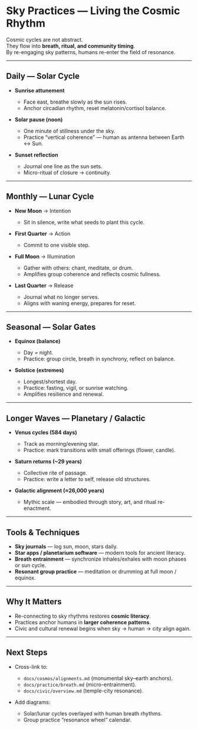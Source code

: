 # Sky Practices — Living the Cosmic Rhythm

Cosmic cycles are not abstract.  
They flow into **breath, ritual, and community timing**.  
By re-engaging sky patterns, humans re-enter the field of resonance.

---

## Daily — Solar Cycle

- **Sunrise attunement**  
  - Face east, breathe slowly as the sun rises.  
  - Anchor circadian rhythm, reset melatonin/cortisol balance.  

- **Solar pause (noon)**  
  - One minute of stillness under the sky.  
  - Practice “vertical coherence” — human as antenna between Earth ↔ Sun.  

- **Sunset reflection**  
  - Journal one line as the sun sets.  
  - Micro-ritual of closure → continuity.

---

## Monthly — Lunar Cycle

- **New Moon** → Intention  
  - Sit in silence, write what seeds to plant this cycle.  

- **First Quarter** → Action  
  - Commit to one visible step.  

- **Full Moon** → Illumination  
  - Gather with others: chant, meditate, or drum.  
  - Amplifies group coherence and reflects cosmic fullness.  

- **Last Quarter** → Release  
  - Journal what no longer serves.  
  - Aligns with waning energy, prepares for reset.  

---

## Seasonal — Solar Gates

- **Equinox (balance)**  
  - Day = night.  
  - Practice: group circle, breath in synchrony, reflect on balance.  

- **Solstice (extremes)**  
  - Longest/shortest day.  
  - Practice: fasting, vigil, or sunrise watching.  
  - Amplifies resilience and renewal.

---

## Longer Waves — Planetary / Galactic

- **Venus cycles (584 days)**  
  - Track as morning/evening star.  
  - Practice: mark transitions with small offerings (flower, candle).  

- **Saturn returns (~29 years)**  
  - Collective rite of passage.  
  - Practice: write a letter to self, release old structures.  

- **Galactic alignment (≈26,000 years)**  
  - Mythic scale — embodied through story, art, and ritual re-enactment.  

---

## Tools & Techniques

- **Sky journals** — log sun, moon, stars daily.  
- **Star apps / planetarium software** — modern tools for ancient literacy.  
- **Breath entrainment** — synchronize inhales/exhales with moon phases or sun cycle.  
- **Resonant group practice** — meditation or drumming at full moon / equinox.  

---

## Why It Matters

- Re-connecting to sky rhythms restores **cosmic literacy**.  
- Practices anchor humans in **larger coherence patterns**.  
- Civic and cultural renewal begins when sky → human → city align again.  

---

## Next Steps

- Cross-link to:  
  - `docs/cosmos/alignments.md` (monumental sky–earth anchors).  
  - `docs/practice/breath.md` (micro-entrainment).  
  - `docs/civic/overview.md` (temple-city resonance).  

- Add diagrams:  
  - Solar/lunar cycles overlayed with human breath rhythms.  
  - Group practice “resonance wheel” calendar.  
